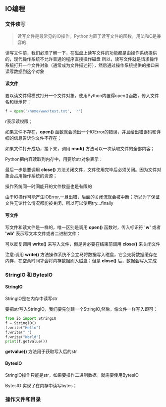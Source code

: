 ## IO编程

### 文件读写

> 读写文件是最常见的IO操作。Python内置了读写文件的函数，用法和C是兼容的

读写文件前，我们必须了解一下，在磁盘上读写文件的功能都是由操作系统提供的，现代操作系统不允许普通的程序直接操作磁盘
所以，读写文件就是请求操作系统打开一个文件对象（通常成为文件描述符），然后通过操作系统提供的接口来读写数据到这个对象

#### 读文件

要以读文件得模式打开一个文件对象，使用Python内置得open()函数，传入文件名和标示符：

```python
f = open('/home/www/test.txt', 'r')
```
r表示读权限；

如果文件不存在，**open()** 函数就会抛出一个IOError的错误，并且给出错误码和详细的信息告诉你文件不存在；

如果文件打开成功，接下来，调用 **read()** 方法可以一次读取文件的全部内容；

Python把内容读取到内存中，用要给str对象表示：

最后一步是要调用 **close()** 方法关闭文件，文件使用完毕后必须关闭。因为文件对象会占用操作系统的资源；

操作系统同一时间能开的文件数量也是有限的

由于IO操作可能产生IOError,一旦出错，后面的关闭流就会被中断；所以为了保证文件无论什么情况都能被关闭，所以可以使用try...finally


#### 写文件

写文件和读文件是一样的，唯一区别是调用 **open()** 函数时，传入标识符 **'w'** 或者 **'wb'** 表示写文本文件或者二进制文件：

可以反复调用 **write()** 来写入文件，但是务必要在结束前调用 **close()** 来关闭文件

注意:调用 **write()** 方法操作系统不会立马将数据写入磁盘，它会先将数据缓存在内存，在空余时间才会将内存数据刷入磁盘；但是 **close()** 后，数据会写入完成



### StringIO 和 BytesIO

#### StringIO

StringIO是在内存中读写str

要把str写入StringIO，我们要先创建一个StringIO,然后，像文件一样写入即可：

```python
from io import StringIO
f = StringIO()
f.write("Hello")
f.write(" ")
f.write("World")
print(f.getvalue())
```
**getvalue()** 方法用于获取写入后的str


#### BytesIO 

StringIO操作只能是str，如果要操作二进制数据。就需要使用BytesIO

BytesIO 实现了在内存中读写bytes；


### 操作文件和目录


